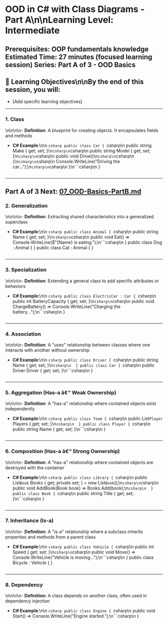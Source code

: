 # **OOD in C# with Class Diagrams** - Part A\n\n**Learning Level**: Intermediate
**Prerequisites**: OOP fundamentals knowledge
**Estimated Time**: 27 minutes (focused learning session)
**Series**: Part A of 3 - OOD Basics
---
## 🎯 Learning Objectives\n\nBy the end of this session, you will:
- [Add specific learning objectives]
---
### **1. Class**\n\n\n\n- **Definition**: A blueprint for creating objects. It encapsulates fields and methods
- **C# Example**:\n\n  ```csharp
  public class Car
  {
```csharp\n  public string Make { get; set; }\n```csharp\n```csharp\n  public string Model { get; set; }\n```csharp\n```csharp\n  public void Drive()\n```csharp\n```csharp\n  {\n```csharp\n```csharp\n      Console.WriteLine("Driving the car...");\n```csharp\n```csharp\n  }\n```csharp\n  }
  ```csharp\n- **Class Diagram**: [Class Diagram for Car](https://www.plantuml.com/plantuml/uml/SoWkIImgAStDuU9BoIhEIImk5D0e5L9Bo2vEpK_oiy9Ep4DiIW_8p4L9Q0dCJ4HMLtLKXL93qD__cCIFPMEx9bUsKc1FpjIFpmIQZJYIMZ3LtA4ZDA3n0000)
---
**Part A of 3**
Next: [07_OOD-Basics-PartB.md](07_OOD-Basics-PartB.md)
---
### **2. Generalization**\n\n\n\n- **Definition**: Extracting shared characteristics into a generalized superclass
- **C# Example**:\n\n  ```csharp
  public class Animal
  {
```csharp\n  public string Name { get; set; }\n```csharp\n```csharp\n  public void Eat() => Console.WriteLine($"{Name} is eating.");\n```csharp\n  }
  public class Dog : Animal { }
  public class Cat : Animal { }
  ```csharp\n- **Class Diagram**: [Class Diagram for Generalization](https://www.plantuml.com/plantuml/uml/SoWkIImgAStDuKhEIImk5U9q54dCJ4bLI0EmS4vAp2DKJZDyLa50bQGMKtXIkYLKJofEqfOeLfBa0000)
---
### **3. Specialization**\n\n\n\n- **Definition**: Extending a general class to add specific attributes or behaviors
- **C# Example**:\n\n  ```csharp
  public class ElectricCar : Car
  {
```csharp\n  public int BatteryCapacity { get; set; }\n```csharp\n```csharp\n  public void ChargeBattery() => Console.WriteLine("Charging the battery...");\n```csharp\n  }
  ```csharp\n- **Class Diagram**: [Class Diagram for Specialization](https://www.plantuml.com/plantuml/uml/SoWkIImgAStDuU9BoIhEIImk5D0e5L9Bo2vEpK_oiy9Ep4DiIW_8p4L9Q0dCJ4HMLpLKXL93qD__cCIFPMEx9bUsKc1FpjIFpmIQZJYIMZ3LtA4ZDA3n0000)
---
### **4. Association**\n\n\n\n- **Definition**: A "uses" relationship between classes where one interacts with another without ownership
- **C# Example**:\n\n  ```csharp
  public class Driver
  {
```csharp\n  public string Name { get; set; }\n```csharp\n  }
  public class Car
  {
```csharp\n  public Driver Driver { get; set; }\n```csharp\n  }
  ```csharp\n- **Class Diagram**: [Class Diagram for Association](https://www.plantuml.com/plantuml/uml/SoWkIImgAStDuKhEIImk5U9q54dCJ4rFIK0fN4vAp2DKJZDyLo50fPKJof0000)
---
### **5. Aggregation (Has-a â€“ Weak Ownership)**\n\n\n\n- **Definition**: A "has-a" relationship where contained objects exist independently
- **C# Example**:\n\n  ```csharp
  public class Team
  {
```csharp\n  public List`Player` Players { get; set; }\n```csharp\n  }
  public class Player
  {
```csharp\n  public string Name { get; set; }\n```csharp\n  }
  ```csharp\n- **Class Diagram**: [Class Diagram for Aggregation](https://www.plantuml.com/plantuml/uml/SoWkIImgAStDuKhEIImk5U9q54dCJYrBIL0jN4vAp2DKJZDyLo50jPKL0000)
---
### **6. Composition (Has-a â€“ Strong Ownership)**\n\n\n\n- **Definition**: A "has-a" relationship where contained objects are destroyed with the container
- **C# Example**:\n\n  ```csharp
  public class Library
  {
```csharp\n  public List`Book` Books { get; private set; } = new List`Book`();\n```csharp\n```csharp\n  public void AddBook(Book book) => Books.Add(book);\n```csharp\n  }
  public class Book
  {
```csharp\n  public string Title { get; set; }\n```csharp\n  }
  ```csharp\n- **Class Diagram**: [Class Diagram for Composition](https://www.plantuml.com/plantuml/uml/SoWkIImgAStDuKhEIImk5U9q54dCJ4rBIC0fN4vAp2DKJZDyLo50jPKKL0000)
---
### **7. Inheritance (Is-a)**\n\n\n\n- **Definition**: A "is-a" relationship where a subclass inherits properties and methods from a parent class
- **C# Example**:\n\n  ```csharp
  public class Vehicle
  {
```csharp\n  public int Speed { get; set; }\n```csharp\n```csharp\n  public void Move() => Console.WriteLine("Vehicle is moving...");\n```csharp\n  }
  public class Bicycle : Vehicle { }
  ```csharp\n- **Class Diagram**: [Class Diagram for Inheritance](https://www.plantuml.com/plantuml/uml/SoWkIImgAStDuKhEIImk5U9q54dCJ4rBIC0bN4vAp2DKJZDyLo50jPKUL0000)
---
### **8. Dependency**\n\n\n\n- **Definition**: A class depends on another class, often used in dependency injection
- **C# Example**:\n\n  ```csharp
  public class Engine
  {
```csharp\n  public void Start() => Console.WriteLine("Engine started.");\n```csharp\n  }